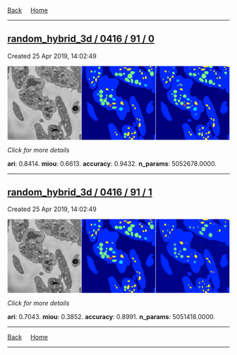 
[Back](..)&nbsp;&nbsp;&nbsp;&nbsp;&nbsp;[Home](https://leapmanlab.github.io/snapshots)

---

<div class="summary"><a href="0"><h2>random_hybrid_3d / 0416 / 91 / 0</h2></a><p>Created 25 Apr 2019, 14:02:49
</p><a href="0"><img src="0/media/summary.png" align="center"></a><p>
<i>Click for more details</i>
</p></div>

**ari**: 0.8414. **miou**: 0.6613. **accuracy**: 0.9432. **n_params**: 5052678.0000. 

---

<div class="summary"><a href="1"><h2>random_hybrid_3d / 0416 / 91 / 1</h2></a><p>Created 25 Apr 2019, 14:02:49
</p><a href="1"><img src="1/media/summary.png" align="center"></a><p>
<i>Click for more details</i>
</p></div>

**ari**: 0.7043. **miou**: 0.3852. **accuracy**: 0.8991. **n_params**: 5051418.0000. 

---

[Back](..)&nbsp;&nbsp;&nbsp;&nbsp;&nbsp;[Home](https://leapmanlab.github.io/snapshots)

---
